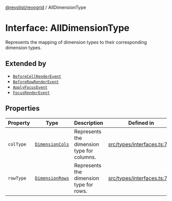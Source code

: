 [@revolist/revogrid](README.md) / AllDimensionType

# Interface: AllDimensionType

Represents the mapping of dimension types to their corresponding dimension types.

## Extended by

- [`BeforeCellRenderEvent`](Interface.BeforeCellRenderEvent.md)
- [`BeforeRowRenderEvent`](Interface.BeforeRowRenderEvent.md)
- [`ApplyFocusEvent`](Interface.ApplyFocusEvent.md)
- [`FocusRenderEvent`](Interface.FocusRenderEvent.md)

## Properties

| Property | Type | Description | Defined in |
| ------ | ------ | ------ | ------ |
| `colType` | [`DimensionCols`](TypeAlias.DimensionCols.md) | Represents the dimension type for columns. | [src/types/interfaces.ts:733](https://github.com/revolist/revogrid/blob/1ac09c9216d3d9dcf169b93db55034b60bfdcc8e/src/types/interfaces.ts#L733) |
| `rowType` | [`DimensionRows`](TypeAlias.DimensionRows.md) | Represents the dimension type for rows. | [src/types/interfaces.ts:728](https://github.com/revolist/revogrid/blob/1ac09c9216d3d9dcf169b93db55034b60bfdcc8e/src/types/interfaces.ts#L728) |
